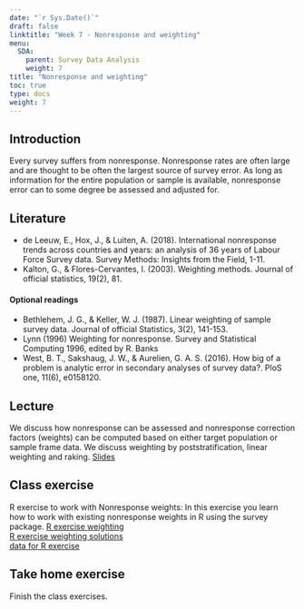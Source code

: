 ```yaml
---
date: "`r Sys.Date()`"
draft: false
linktitle: "Week 7 - Nonresponse and weighting"
menu:
  SDA:
    parent: Survey Data Analysis
    weight: 7
title: "Nonresponse and weighting"
toc: true
type: docs
weight: 7
---
```


## Introduction

Every survey suffers from nonresponse. Nonresponse rates are often large and are thought to be often the largest source of survey error. As long as information for the entire population or sample is available, nonresponse error can to some degree be assessed and adjusted for.

## Literature

-	de Leeuw, E., Hox, J., & Luiten, A. (2018). International nonresponse trends across countries and years: an analysis of 36 years of Labour Force Survey data. Survey Methods: Insights from the Field, 1-11.
-	Kalton, G., & Flores-Cervantes, I. (2003). Weighting methods. Journal of official statistics, 19(2), 81.

#### Optional readings

-	Bethlehem, J. G., & Keller, W. J. (1987). Linear weighting of sample survey data. Journal of official Statistics, 3(2), 141-153.
-	Lynn (1996) Weighting for nonresponse. Survey and Statistical Computing 1996, edited by R. Banks
-	West, B. T., Sakshaug, J. W., & Aurelien, G. A. S. (2016). How big of a problem is analytic error in secondary analyses of survey data?. PloS one, 11(6), e0158120.

## Lecture
We discuss how nonresponse can be assessed and nonresponse correction factors (weights) can be computed based on either target population or sample frame data. We discuss weighting by poststratification, linear weighting and raking. 
[Slides](/files/SDA/week8/lecture_week_8.pdf)  

## Class exercise
R exercise to work with Nonresponse weights: In this exercise you learn how to work with existing nonresponse weights in R using the survey package.
[R exercise weighting](/files/SDA/week7/class_exercise_week_7.pdf)  
[R exercise weighting solutions](/files/SDA/week7/class_exercise_week_7.Rmd)  
[data for R exercise](/files/SDA/week7/ESSR5_HUSK.RDS)  

## Take home exercise
Finish the class exercises.


